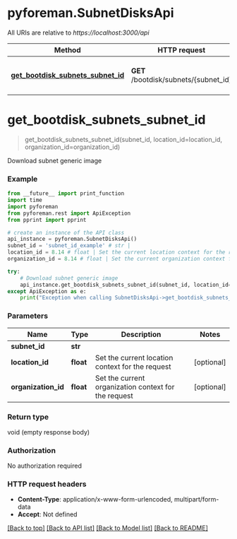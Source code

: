 # pyforeman.SubnetDisksApi

All URIs are relative to *https://localhost:3000/api*

Method | HTTP request | Description
------------- | ------------- | -------------
[**get_bootdisk_subnets_subnet_id**](SubnetDisksApi.md#get_bootdisk_subnets_subnet_id) | **GET** /bootdisk/subnets/{subnet_id} | Download subnet generic image


# **get_bootdisk_subnets_subnet_id**
> get_bootdisk_subnets_subnet_id(subnet_id, location_id=location_id, organization_id=organization_id)

Download subnet generic image



### Example
```python
from __future__ import print_function
import time
import pyforeman
from pyforeman.rest import ApiException
from pprint import pprint

# create an instance of the API class
api_instance = pyforeman.SubnetDisksApi()
subnet_id = 'subnet_id_example' # str |
location_id = 8.14 # float | Set the current location context for the request (optional)
organization_id = 8.14 # float | Set the current organization context for the request (optional)

try:
    # Download subnet generic image
    api_instance.get_bootdisk_subnets_subnet_id(subnet_id, location_id=location_id, organization_id=organization_id)
except ApiException as e:
    print("Exception when calling SubnetDisksApi->get_bootdisk_subnets_subnet_id: %s\n" % e)
```

### Parameters

Name | Type | Description  | Notes
------------- | ------------- | ------------- | -------------
 **subnet_id** | **str**|  |
 **location_id** | **float**| Set the current location context for the request | [optional]
 **organization_id** | **float**| Set the current organization context for the request | [optional]

### Return type

void (empty response body)

### Authorization

No authorization required

### HTTP request headers

 - **Content-Type**: application/x-www-form-urlencoded, multipart/form-data
 - **Accept**: Not defined

[[Back to top]](#) [[Back to API list]](../README.md#documentation-for-api-endpoints) [[Back to Model list]](../README.md#documentation-for-models) [[Back to README]](../README.md)

